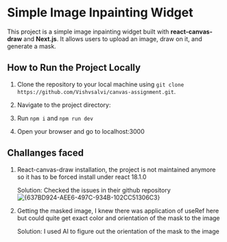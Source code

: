 # Simple Image Inpainting Widget

This project is a simple image inpainting widget built with **react-canvas-draw** and **Next.js**. It allows users to upload an image, draw on it, and generate a mask.

## How to Run the Project Locally

1. Clone the repository to your local machine using ```git clone https://github.com/Vishvsalvi/canvas-assignment.git```.

2. Navigate to the project directory:

3. Run ```npm i``` and ```npm run dev```

4. Open your browser and go to localhost:3000

## Challanges faced

1. React-canvas-draw installation, the project is not maintained anymore so it has to be forced install under react 18.1.0

   Solution: Checked the issues in their github repository
![{637BD924-AEE6-497C-934B-102CC51306C3}](https://github.com/user-attachments/assets/7b1c5f5b-e14f-4475-94e3-bb677fe11339)

2. Getting the masked image, I knew there was application of useRef here but could quite get exact color and orientation of the mask to the image

   Solution: I used AI to figure out the orientation of the mask to the image
